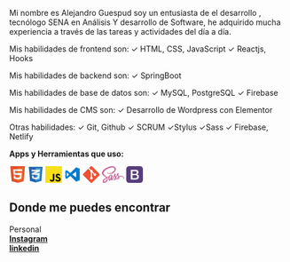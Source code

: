 Mi nombre es Alejandro Guespud soy un entusiasta de el desarrollo , tecnólogo SENA en Análisis Y desarrollo de Software, he adquirido mucha experiencia a través de las tareas y actividades del día a día.

Mis habilidades de frontend son:
✓ HTML, CSS, JavaScript
✓ Reactjs, Hooks

Mis habilidades de backend son:
✓ SpringBoot

Mis habilidades de base de datos son:
✓ MySQL, PostgreSQL
✓ Firebase

Mis habilidades de CMS son:
✓ Desarrollo de Wordpress con Elementor

Otras habilidades:
✓ Git, Github
✓ SCRUM
✓Stylus
✓Sass
✓ Firebase, Netlify

**Apps y Herramientas que uso:**  

<code><img height="30" src="https://raw.githubusercontent.com/Davermx/Davermx/master/img/Html.png"></code>
<code><img height="30" src="https://raw.githubusercontent.com/Davermx/Davermx/master/img/Css.png"></code>
<code><img height="30" src="https://raw.githubusercontent.com/Davermx/Davermx/master/img/Js.png"></code>
<code><img height="30" src="https://raw.githubusercontent.com/Davermx/Davermx/master/img/Visual.png"></code>
<code><img height="30" src="https://raw.githubusercontent.com/Davermx/Davermx/master/img/Git.png"></code>
<code><img height="30" src="https://raw.githubusercontent.com/Davermx/Davermx/master/img/Sass.png"></code>
<code><img height="30" src="https://raw.githubusercontent.com/Davermx/Davermx/master/img/Bootstrap.png"></code>

## Donde me puedes encontrar

Personal<br/>
**[Instagram](https://www.instagram.com/alejandro_guespud/)**<br/>
**[linkedin](https://www.linkedin.com/in/alejandro-guespud/)**
